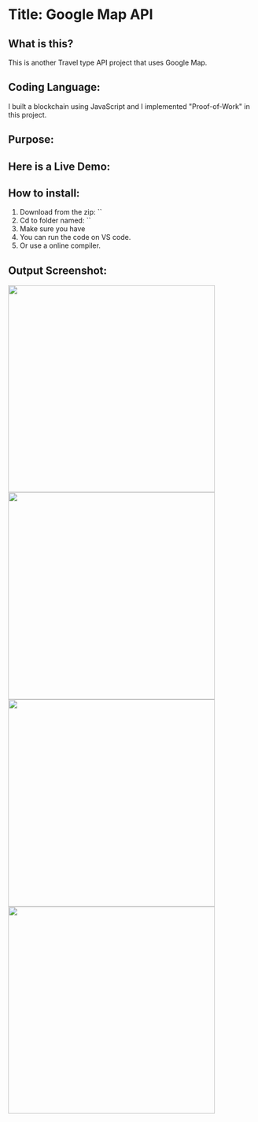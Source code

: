 # Title: Google Map API

## What is this?
This is another Travel type API project that uses Google Map.

## Coding Language: 
I built a blockchain using JavaScript and I implemented "Proof-of-Work" in this project.

## Purpose: 

## Here is a Live Demo:

## How to install:
1. Download from the zip: ``
2. Cd to folder named: ``
3. Make sure you have 
4. You can run the code on VS code.
5. Or use a online compiler.

## Output Screenshot:
<img src="" width="420">
<img src="" width="420">
<img src="" width="420">
<img src="" width="420">
